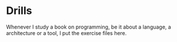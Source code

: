 # Drills
Whenever I study a book on programming, be it about a language, a architecture or a tool, I put the exercise files here.
